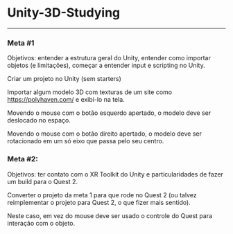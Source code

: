 # Unity-3D-Studying
---

### Meta #1
Objetivos: entender a estrutura geral do Unity, entender como importar objetos (e limitações), começar a entender input e scripting no Unity.

Criar um projeto no Unity (sem starters)

Importar algum modelo 3D com texturas de um site como https://polyhaven.com/ e exibi-lo na tela.

Movendo o mouse com o botão esquerdo apertado, o modelo deve ser deslocado no espaço.

Movendo o mouse com o botão direito apertado, o modelo deve ser rotacionado em um só eixo que passa pelo seu centro.

### Meta #2:
Objetivos: ter contato com o XR Toolkit do Unity e particularidades de fazer um build para o Quest 2.

Converter o projeto da meta 1 para que rode no Quest 2 (ou talvez reimplementar o projeto para Quest 2, o que fizer mais sentido).

Neste caso, em vez do mouse deve ser usado o controle do Quest para interação com o objeto.
